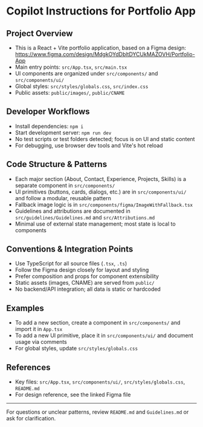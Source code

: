# Copilot Instructions for Portfolio App

## Project Overview
- This is a React + Vite portfolio application, based on a Figma design: https://www.figma.com/design/MdgkOYdDbltDYCUkMAZOVH/Portfolio-App
- Main entry points: `src/App.tsx`, `src/main.tsx`
- UI components are organized under `src/components/` and `src/components/ui/`
- Global styles: `src/styles/globals.css`, `src/index.css`
- Public assets: `public/images/`, `public/CNAME`

## Developer Workflows
- Install dependencies: `npm i`
- Start development server: `npm run dev`
- No test scripts or test folders detected; focus is on UI and static content
- For debugging, use browser dev tools and Vite's hot reload

## Code Structure & Patterns
- Each major section (About, Contact, Experience, Projects, Skills) is a separate component in `src/components/`
- UI primitives (buttons, cards, dialogs, etc.) are in `src/components/ui/` and follow a modular, reusable pattern
- Fallback image logic is in `src/components/figma/ImageWithFallback.tsx`
- Guidelines and attributions are documented in `src/guidelines/Guidelines.md` and `src/Attributions.md`
- Minimal use of external state management; most state is local to components

## Conventions & Integration Points
- Use TypeScript for all source files (`.tsx`, `.ts`)
- Follow the Figma design closely for layout and styling
- Prefer composition and props for component extensibility
- Static assets (images, CNAME) are served from `public/`
- No backend/API integration; all data is static or hardcoded

## Examples
- To add a new section, create a component in `src/components/` and import it in `App.tsx`
- To add a new UI primitive, place it in `src/components/ui/` and document usage via comments
- For global styles, update `src/styles/globals.css`

## References
- Key files: `src/App.tsx`, `src/components/ui/`, `src/styles/globals.css`, `README.md`
- For design reference, see the linked Figma file

---
For questions or unclear patterns, review `README.md` and `Guidelines.md` or ask for clarification.
